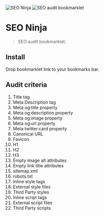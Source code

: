 ![SEO Ninja](https://dummyimage.com/1000x300/255A62/ffffff&text=SEO+Ninja)
![SEO audit bookmarklet](https://dummyimage.com/1000x100/255A62/ffffff&text=SEO+audit+bookmarklet)


SEO Ninja
=========

> SEO audit bookmarklet.


Install
-------

Drop bookmarklet link to your bookmarks bar.


Audit criteria
--------------

<ol>
	<li>Title tag</li>
	<li>Meta Description tag</li>
	<li>Meta og:title property</li>
	<li>Meta og:description property</li>
	<li>Meta og:image property</li>
	<li>Meta og:url property</li>
	<li>Meta twitter:card property</li>
	<li>Canonical URL</li>
	<li>Favicon</li>
	<li>H1</li>
	<li>H2</li>
	<li>H3</li>
	<li>Empty image alt attributes</li>
	<li>Empty link title attributes</li>
	<li>sitemap.xml</li>
	<li>robots.txt</li>
	<li>Inline style tags</li>
	<li>External style files</li>
	<li>Third Party styles</li>
	<li>Inline script tags</li>
	<li>External script files</li>
	<li>Third Party scripts</li>
</ol>

